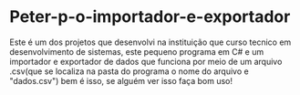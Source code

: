 # Peter-p-o-importador-e-exportador
Este é um dos projetos que desenvolvi na instituição que curso tecnico em desenvolvimento de sistemas, este pequeno programa em C# e um importador e exportador de dados que funciona por meio de um arquivo .csv(que se localiza na pasta do programa o nome do arquivo e "dados.csv") bem é isso, se alguém ver isso faça bom uso!
